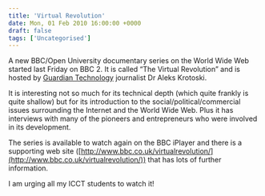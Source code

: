 ```yaml
---
title: 'Virtual Revolution'
date: Mon, 01 Feb 2010 16:00:00 +0000
draft: false
tags: ['Uncategorised']
---
```


A new BBC/Open University documentary series on the World Wide Web started last Friday on BBC 2. It is called “The Virtual Revolution” and is hosted by [Guardian Technology](http://www.guardian.co.uk/technology) journalist Dr Aleks Krotoski.

It is interesting not so much for its technical depth (which quite frankly is quite shallow) but for its introduction to the social/political/commercial issues surrounding the Internet and the World Wide Web. Plus it has interviews with many of the pioneers and entrepreneurs who were involved in its development.

The series is available to watch again on the BBC iPlayer and there is a supporting web site ([http://www.bbc.co.uk/virtualrevolution/](http://www.bbc.co.uk/virtualrevolution/)) that has lots of further information.

I am urging all my ICCT students to watch it!
